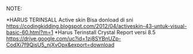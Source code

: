 NOTE:


*HARUS TERINSALL Active skin
Bisa donload di sni
https://codingkidding.blogspot.com/2012/04/activeskin-43-untuk-visual-basic-60.html?m=1
*Harus Terinstall Crystal Report versi 8.5
https://drive.google.com/uc?id=1zj8SYBnUZp-CodXi7f9QisU5_njXvOpx&export=download
